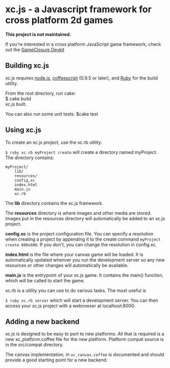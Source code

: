xc.js - a Javascript framework for cross platform 2d games
==========================================================

**This project is not maintained.**  

If you're interested in a cross platform JavaScript game framework, check out the [GameClosure Devkit](http://github.com/gameclosure/devkit)

Building xc.js
--------------
xc.js requires [node.js](http://www.nodejs.org), [coffeescript](http://jashkenas.github.com/coffee-script/) (0.9.5 or later), and [Ruby](http://www.ruby-lang.org/) for the build utility.

From the root directory, run cake:  
	$ cake build  
	xc.js built.

You can also run some unit tests:
	$cake test

Using xc.js
-----------

To create an xc.js project, use the xc.rb utility:  

`$ ruby xc.rb myProject create`
will create a directory named myProject. The directory contains:  

	myProject/  
		lib/  
		resources/  
		config.xc  
		index.html  
		main.js  
		xc.rb  

The **lib** directory contains the xc.js framework.  

The **resources** directory is where images and other media are stored. Images put in the resources directory will automatically be added to an xc.js project.  

**config.xc** is the project configuration file. You can specify a resolution when creating a project by appending it to the create command `myProject create 800x600`. If you don't, you can change the resolution in config.xc.  

**index.html** is the file where your canvas game will be loaded. It is automatically updated whenver you run the development server so any new resources or other changes will automatically be available.

**main.js** is the entrypoint of your xc.js game. It contains the main() function, which will be called to start the game.

xc.rb is a utility you can use to do various tasks. The most useful is

`$ ruby xc.rb server`
which will start a development server. You can then access your xc.js project with a webrowser at localhost:8000.  

Adding a new backend
--------------------
xc.js is designed to be easy to port to new platforms.  All that is required is a new xc_platform.coffee file for the new platform.  Platform compat source is in the src/compat directory.  

The canvas implementation, in `xc_canvas.coffee` is documented and should provide a good starting point for a new backend.   
